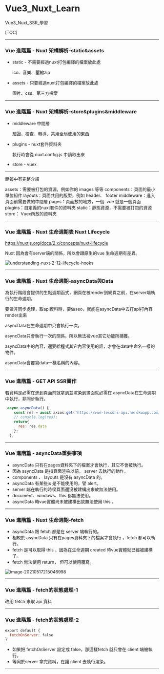 # Vue3_Nuxt_Learn
Vue3_Nuxt_SSR_學習

[TOC]

------

### Vue 進階篇 - Nuxt 架構解析-static&assets

- static  - 不需要經過nuxt打包編譯的檔案放此處

  ico、音樂、壓縮zip

- assets - 只要經過nuxt打包編譯的檔案放此處

  圖片、css、第三方檔案

------

### Vue 進階篇 - Nuxt 架構解析-store&plugins&middleware

- middleware 中間層

  驗證、檢查、轉導、共用全局使用的東西

- plugins - nuxt套件資料夾

  執行時會從 nuxt.config.js 中讀取出來

- store - vuex
------

簡報中有完整介紹

assets：需要被打包的資源，例如你的 images 等等
components：頁面的最小單位組件
layouts：頁面共用的版型，例如 header、 footer
middleware：進入頁面前需要做的中間層
pages：頁面放的地方，一個 .vue 就是一個頁面
plugins：自定義的nuxt套件的資料夾
static：靜態資源，不需要被打包的資源
store： Vuex所放的資料夾

------

### Vue 進階篇 - Nuxt 生命週期表 Nuxt Lifecycle

https://nuxtjs.org/docs/2.x/concepts/nuxt-lifecycle

Nuxt  因為會有server端的關係，所以會跟原生的vue 生命週期有差異。

![understanding-nuxt-2-12-lifecycle-hooks](https://nuxtjs.org/docs/2.x/nuxt-lifecycle.svg)

------

### Vue 進階篇 - Nuxt 生命週期-asyncData與Data

為執行階段會提供的生點週期函式，網頁在被render到網頁之前，在server端執行的生命週期。

要做非同步處理，取api資料時，要做seo，就能在asyncData中去打api打內容render出來

asyncData在生命週期中只會執行一次。

asyncData只會執行一次的關係，所以無法被vue其它功能所捕獲。

asyncData中的內容，還要給程式其它內容使用的話，才會在data中命名一樣的物件。

asyncData會覆寫data一樣名稱的內容。

------

### Vue 進階篇 - GET API SSR實作

若資料是必需在進到頁面前就拿到並渲染到畫面就必需在 asyncData在生命週期中執行，非同步執行。

```js
 async asyncData() {
    const res = await axios.get('https://vue-lessons-api.herokuapp.com/photo/list');
    // console.log(res);
    return{
      res: res.data
    };
  },
```

------

### Vue 進階篇 - asyncData重要事項

- asyncData 只有在pages資料夾下的檔案才會執行，其它不會被執行。
- 因為 asyncData  是指頁面渲染以前， server 去執行的動作。
- components 、 layouts 是沒有 asyncData   的。
- asyncData  有某些js 是不能使用的，譬 alert。
- server 端在執行的時侯頁面還沒被建構出來故無法使用。
- document、windows、this 都無法使用。
- asyncData   時vue實體尚未被建構出故無法使用 this 。

------

### Vue 進階篇 - Nuxt 生命週期-fetch

-  asyncData  跟 fetch 都是在 server 端執行的。
- 相較於 asyncData 只有在pages資料夾下的檔案才會執行 ，fetch 都可以執行。
- fetch 是可以取得 this ，因為在生命週期 created 時vue實體就已經被建構了。
- fetch 無法使用 return， 但可以使用覆寫。

![image-20210517215046998](C:\Users\user\AppData\Roaming\Typora\typora-user-images\image-20210517215046998.png)

------

### Vue 進階篇 - fetch的狀態處理-1

改用 fetch  來取 api 資料

------

### Vue 進階篇 - fetch的狀態處理-2

```js
export default {
  fetchOnServer: false
}
```

- 如果把 fetchOnServer 設定成 false，那這樣fetch 就只會在 client 端被執行。
- 等同於server 拿完資料，在讓 client 去執行渲染。

------







